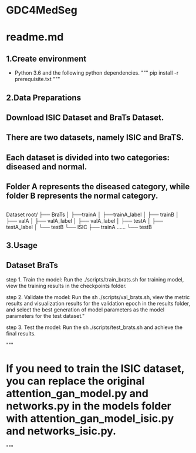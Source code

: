 # GDC4MedSeg

# readme.md

## 1.Create environment
-  Python 3.6 and the following python dependencies.
"""
pip install -r prerequisite.txt
"""


## 2.Data Preparations
## Download ISIC Dataset and BraTs Dataset.
## There are two datasets, namely ISIC and BraTS. 
## Each dataset is divided into two categories: diseased and normal. 
## Folder A represents the diseased category, while folder B represents the normal category.

##
Dataset root/
├── BraTs
│    ├──trainA 
│    ├──trainA_label
│       ├── trainB
│    ├── valA
│        ├── valA_label
│        ├── valA_label
│        ├── testA
│        ├── testA_label
│    └── testB
└── ISIC
     ├── trainA
          ……
     └── testB
##

## 3.Usage
## Dataset BraTs 

step 1. Train the model: Run the ./scripts/train_brats.sh for training model, view the training results in the checkpoints folder. 

step 2. Validate the model: Run the sh ./scripts/val_brats.sh, view the metric results and visualization results for the validation epoch in the results folder, and select the best generation of model parameters as the model parameters for the test dataset."

step 3. Test the model: Run the sh ./scripts/test_brats.sh and achieve the final results.

""" 

# If you need to train the ISIC dataset, you can replace the original attention_gan_model.py and networks.py in the models folder with attention_gan_model_isic.py and networks_isic.py.

"""
